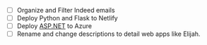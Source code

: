 - [ ] Organize and Filter Indeed emails
- [ ] Deploy Python and Flask to Netlify
- [ ] Deploy [ASP.NET](http://ASP.NET) to Azure
- [ ] Rename and change descriptions to detail web apps like Elijah.